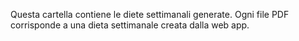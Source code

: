 Questa cartella contiene le diete settimanali generate.
Ogni file PDF corrisponde a una dieta settimanale creata dalla web app.
